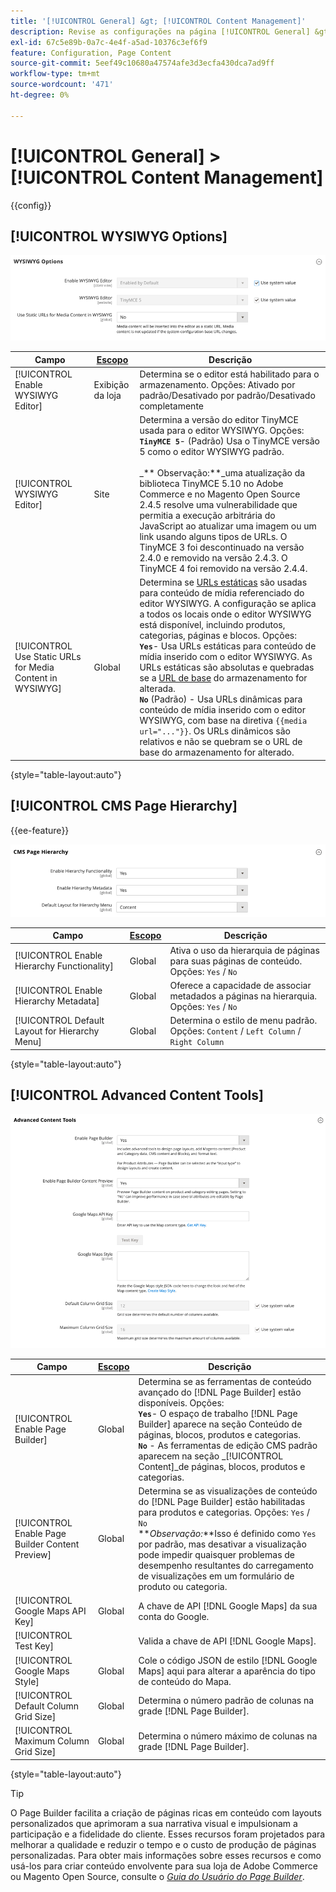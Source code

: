 ```yaml
---
title: '[!UICONTROL General] &gt; [!UICONTROL Content Management]'
description: Revise as configurações na página [!UICONTROL General] &gt; [!UICONTROL Content Management] do Administrador do Commerce.
exl-id: 67c5e89b-0a7c-4e4f-a5ad-10376c3ef6f9
feature: Configuration, Page Content
source-git-commit: 5eef49c10680a47574afe3d3ecfa430dca7ad9ff
workflow-type: tm+mt
source-wordcount: '471'
ht-degree: 0%

---
```


# [!UICONTROL General] > [!UICONTROL Content Management]

{{config}}

## [!UICONTROL WYSIWYG Options]

![Opções WYSIWYG](./assets/content-management-wysiwyg-options.png)<!-- zoom -->

<!-- [WYSIWYG Options](https://docs.magento.com/user-guide/cms/editor.html) -->

| Campo | [Escopo](../../getting-started/websites-stores-views.md#scope-settings) | Descrição |
|--- |--- |--- |
| [!UICONTROL Enable WYSIWYG Editor] | Exibição da loja | Determina se o editor está habilitado para o armazenamento. Opções: Ativado por padrão/Desativado por padrão/Desativado completamente |
| [!UICONTROL WYSIWYG Editor] | Site | Determina a versão do editor TinyMCE usada para o editor WYSIWYG. Opções: <br/>**`TinyMCE 5`**- (Padrão) Usa o TinyMCE versão 5 como o editor WYSIWYG padrão.<br><br>_** Observação:**_uma atualização da biblioteca TinyMCE 5.10 no Adobe Commerce e no Magento Open Source 2.4.5 resolve uma vulnerabilidade que permitia a execução arbitrária do JavaScript ao atualizar uma imagem ou um link usando alguns tipos de URLs. O TinyMCE 3 foi descontinuado na versão 2.4.0 e removido na versão 2.4.3. O TinyMCE 4 foi removido na versão 2.4.4. |
| [!UICONTROL Use Static URLs for Media Content in WYSIWYG] | Global | Determina se [URLs estáticas](../../content-design/catalog-urls-dynamic-media.md) são usadas para conteúdo de mídia referenciado do editor WYSIWYG. A configuração se aplica a todos os locais onde o editor WYSIWYG está disponível, incluindo produtos, categorias, páginas e blocos. Opções: <br/>**`Yes`**- Usa URLs estáticas para conteúdo de mídia inserido com o editor WYSIWYG. As URLs estáticas são absolutas e quebradas se a [URL de base](../../stores-purchase/store-urls.md) do armazenamento for alterada.<br/>**`No`** (Padrão) - Usa URLs dinâmicas para conteúdo de mídia inserido com o editor WYSIWYG, com base na diretiva `{{media url="..."}}`. Os URLs dinâmicos são relativos e não se quebram se o URL de base do armazenamento for alterado. |

{style="table-layout:auto"}

## [!UICONTROL CMS Page Hierarchy]

{{ee-feature}}

![Hierarquia de páginas do CMS](./assets/content-management-cms-page-hierarchy.png)<!-- zoom -->

<!--[CMS Page Hierarchy](https://docs.magento.com/user-guide/cms/page-hierarchy.html) -->

| Campo | [Escopo](../../getting-started/websites-stores-views.md#scope-settings) | Descrição |
|--- |--- |--- |
| [!UICONTROL Enable Hierarchy Functionality] | Global | Ativa o uso da hierarquia de páginas para suas páginas de conteúdo. Opções: `Yes` / `No` |
| [!UICONTROL Enable Hierarchy Metadata] | Global | Oferece a capacidade de associar metadados a páginas na hierarquia. Opções: `Yes` / `No` |
| [!UICONTROL Default Layout for Hierarchy Menu] | Global | Determina o estilo de menu padrão. Opções: `Content` / `Left Column` / `Right Column` |

{style="table-layout:auto"}

## [!UICONTROL Advanced Content Tools]

![Ferramentas avançadas de conteúdo](./assets/content-management-advanced-content-tools.png)<!-- zoom -->

<!-- [Advanced Content Tools](https://docs.magento.com/user-guide/cms/page-builder-workspace.html) -->

| Campo | [Escopo](../../getting-started/websites-stores-views.md#scope-settings) | Descrição |
|--- |--- |--- |
| [!UICONTROL Enable Page Builder] | Global | Determina se as ferramentas de conteúdo avançado do [!DNL Page Builder] estão disponíveis. Opções: <br/>**`Yes`**- O espaço de trabalho [!DNL Page Builder] aparece na seção Conteúdo de páginas, blocos, produtos e categorias.<br/>**`No`** - As ferramentas de edição CMS padrão aparecem na seção _[!UICONTROL Content]_de páginas, blocos, produtos e categorias. |
| [!UICONTROL Enable Page Builder Content Preview] | Global | Determina se as visualizações de conteúdo do [!DNL Page Builder] estão habilitadas para produtos e categorias. Opções: `Yes` / `No` <br/>**_Observação:_**Isso é definido como `Yes` por padrão, mas desativar a visualização pode impedir quaisquer problemas de desempenho resultantes do carregamento de visualizações em um formulário de produto ou categoria. |
| [!UICONTROL Google Maps API Key] | Global | A chave de API [!DNL Google Maps] da sua conta do Google. |
| [!UICONTROL Test Key] |  | Valida a chave de API [!DNL Google Maps]. |
| [!UICONTROL Google Maps Style] | Global | Cole o código JSON de estilo [!DNL Google Maps] aqui para alterar a aparência do tipo de conteúdo do Mapa. |
| [!UICONTROL Default Column Grid Size] | Global | Determina o número padrão de colunas na grade [!DNL Page Builder]. |
| [!UICONTROL Maximum Column Grid Size] | Global | Determina o número máximo de colunas na grade [!DNL Page Builder]. |

{style="table-layout:auto"}

>[!TIP]
>
>O Page Builder facilita a criação de páginas ricas em conteúdo com layouts personalizados que aprimoram a sua narrativa visual e impulsionam a participação e a fidelidade do cliente. Esses recursos foram projetados para melhorar a qualidade e reduzir o tempo e o custo de produção de páginas personalizadas. Para obter mais informações sobre esses recursos e como usá-los para criar conteúdo envolvente para sua loja de Adobe Commerce ou Magento Open Source, consulte o [_Guia do Usuário do Page Builder_](../../page-builder/guide-overview.md).
